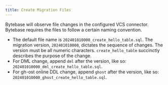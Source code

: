 ```yaml
---
title: Create Migration Files
---
```


Bytebase will observe file changes in the configured VCS connector. Bytebase requires the files to follow a certain naming convention.

- The default file name is `202401010000_create_hello_table.sql`. The migration version, `202401010000`, dictates the sequence of changes. The version must be all numeric characters. `create_hello_table` succinctly describes the purpose of the change.
- For DML change, append `dml` after the version, like so: `202401010000_dml_create_hello_table.sql`.
- For gh-ost online DDL change, append `ghost` after the version, like so: `202401010000_ghost_create_hello_table.sql`.

